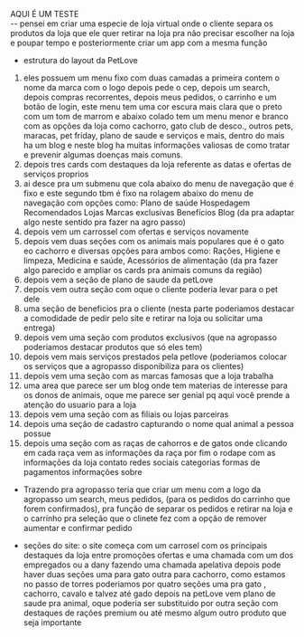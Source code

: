 AQUI É UM TESTE  
-- pensei em criar uma especie de loja virtual onde o cliente separa os produtos da loja que ele quer retirar na loja pra não precisar escolher na loja e poupar tempo e posteriormente criar um app com a mesma função 

- estrutura do layout da PetLove
1. eles possuem um menu fixo com duas camadas a primeira contem o nome da marca com o logo depois pede o cep, depois um search, depois compras recorrentes, depois meus pedidos, o carrinho e um botão de login, este menu tem uma cor escura mais clara que o preto com um tom de marrom e abaixo colado tem um menu menor e branco com as opções da loja como cachorro, gato club de desco., outros pets, maracas, pet friday, plano de saude e serviços e mais, dentro do mais ha um blog e neste blog ha muitas informações valiosas de como tratar e prevenir algumas doenças mais comuns.
2. depois tres cards com destaques da loja referente as datas e ofertas de serviços proprios
3. ai desce pra um submenu que cola abaixo do menu de navegação que é fixo e este segundo tbm é fixo na rolagem abaixo do menu de navegação com opções como:
Plano de saúde Hospedagem Recomendados Lojas Marcas exclusivas Benefícios Blog (da pra adaptar algo neste sentido pra fazer na agro passo)
4. depois vem um carrossel com ofertas e serviços novamente
5. depois vem duas seções com os animais mais populares que é o gato eo cachorro e diversas opções para ambos como: 
Rações, Higiene e limpeza, Medicina e saúde, Acessórios de alimentação (da pra fazer algo parecido e ampliar os cards pra animais comuns da região)
6. depois vem a seção de plano de saude da petLove
7. depois vem outra seção com oque o cliente poderia levar para o pet dele 
8. uma seção de beneficios pra o cliente (nesta parte poderiamos destacar a comodidade de pedir pelo site e retirar na loja ou solicitar uma entrega)
9. depois vem uma seção com produtos exclusivos (que na agropasso poderiamos destacar produtos que só eles tem)
10. depois vem mais serviços prestados pela petlove (poderiamos colocar os serviços que a agropasso disponibiliza para os clientes)
11. depois vem uma seção com as marcas famosas que a loja trabalha
12. uma area que parece ser um blog onde tem materias de interesse para os donos de animais, oque me parece ser genial pq aqui você prende a atenção do usuario para a loja
13. depois vem uma seção com as filiais ou lojas parceiras
14. depois uma seção de cadastro capturando o nome qual animal a pessoa possue
15. depois uma seção com as raças de cahorros e de gatos onde clicando em cada raça vem as informações da raça 
por fim o rodape com as informações da loja contato redes sociais categorias formas de pagamentos informações sobre 



- Trazendo pra agropasso
teria que criar um menu com a logo da agropasso um search, meus pedidos, (para os pedidos do carrinho que forem confirmados), pra função de separar os pedidos e retirar na loja e o carrinho pra seleção que o clinete fez com a opção de remover aumentar e confirmar pedido 


- seções do site:
o site começa com um carrosel com os principais destaques da loja entre promoções ofertas e uma chamada com um dos empregados ou a dany fazendo uma chamada apelativa
depois pode haver duas seções uma para gato outra para cachorro, como estamos no passo de torres poderiamos por quatro seções uma pra gato , cachorro, cavalo e talvez até gado 
depois na petLove vem plano de saude pra animal, oque poderia ser substituido por outra seção com destaques de rações premium ou até mesmo algum outro produto que seja importante 